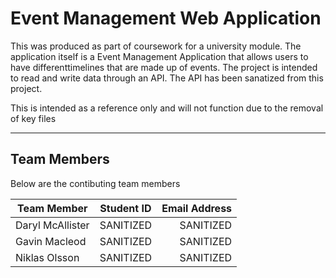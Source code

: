 # Event Management Web Application #


This was produced as part of coursework for a university module.
The application itself is a Event Management Application that allows users to have differenttimelines that are made up of events. The project is intended to read and write data through an API. The API has been sanatized from this project.

This is intended as a reference only and will not function due to the removal of key files


******

## Team Members
Below are the contibuting team members

|Team Member |	Student ID	|	Email Address|
| --- | :---: | ---: |
|Daryl McAllister	|	SANITIZED	|	SANITIZED|
|Gavin Macleod	|	SANITIZED	|	SANITIZED|
|Niklas Olsson	|	SANITIZED	|	SANITIZED|


